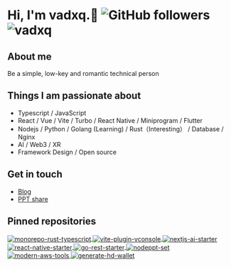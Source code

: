 # Hi, I'm **vadxq**.👋  ![GitHub followers](https://img.shields.io/github/followers/vadxq?style=social) <img src="https://komarev.com/ghpvc/?username=vadxq&label=Profile%20views&color=0e75b6&style=flat" alt="vadxq" />

<!-- <p align="center"> 
  Visitor count
  <img src="https://profile-counter.glitch.me/vadxq/count.svg" />
  <img src="https://komarev.com/ghpvc/?username=vadxq&label=Profile%20views&color=0e75b6&style=flat" alt="vadxq" />
</p> -->

## About me

Be a simple, low-key and romantic technical person

## Things I am passionate about

- Typescript / JavaScript
- React / Vue / Vite / Turbo / React Native / Miniprogram / Flutter
- Nodejs / Python / Golang (Learning) / Rust（Interesting） / Database / Nginx
- AI / Web3 / XR
- Framework Design / Open source

## Get in touch

- [Blog](https://blog.vadxq.com)
- [PPT share](https://ppt.vadxq.com)

<!-- 
## Active on github
<div style="display: flex;justify-content: space-between;flex-wrap: wrap;">
  <img src="https://github-readme-stats.vercel.app/api?username=vadxq&show_icons=true&count_private=true" style="width:53%;min-width:300px;margin-top:6px;">
  <img src="https://github-readme-stats.vercel.app/api/top-langs/?username=vadxq&layout=compact" style="width:45%;min-width:300px;margin-top:6px;">
</div>
 -->

## Pinned repositories

<div>
  <a href="https://github.com/vadxq/monorepo-rust-typescript">
    <img align="center" alt="monorepo-rust-typescript" src="https://github-readme-stats.vercel.app/api/pin/?hide_border=true&username=vadxq&repo=monorepo-rust-typescript" />
  </a>
  <a href="https://github.com/vadxq/vite-plugin-vconsole">
    <img align="center" alt="vite-plugin-vconsole" src="https://github-readme-stats.vercel.app/api/pin/?hide_border=true&username=vadxq&repo=vite-plugin-vconsole" />
  </a>
   <a href="https://github.com/vadxq/nextjs-ai-starter">
    <img align="center" alt="nextjs-ai-starter" src="https://github-readme-stats.vercel.app/api/pin/?hide_border=true&username=vadxq&repo=nextjs-ai-starter" />
  </a>
   <a href="https://github.com/vadxq/react-native-starter">
    <img align="center" alt="react-native-starter" src="https://github-readme-stats.vercel.app/api/pin/?hide_border=true&username=vadxq&repo=react-native-starter" />
  </a>
  </a>
   <a href="https://github.com/vadxq/go-rest-starter">
    <img align="center" alt="go-rest-starter" src="https://github-readme-stats.vercel.app/api/pin/?hide_border=true&username=vadxq&repo=go-rest-starter" />
  </a>
  <a href="https://github.com/vadxq/nodeppt-set">
    <img align="center" alt="nodeppt-set" src="https://github-readme-stats.vercel.app/api/pin/?hide_border=true&username=vadxq&repo=nodeppt-set" />
  </a>
  <a href="https://github.com/vadxq/modern-aws-tools">
    <img align="center" alt="modern-aws-tools" src="https://github-readme-stats.vercel.app/api/pin/?hide_border=true&username=vadxq&repo=modern-aws-tools" />
  </a>
  <a href="https://github.com/vadxq/generate-hd-wallet">
    <img align="center" alt="generate-hd-wallet" src="https://github-readme-stats.vercel.app/api/pin/?hide_border=true&username=vadxq&repo=generate-hd-wallet" />
  </a>
</div>
